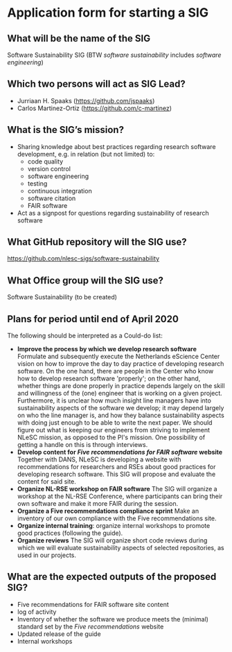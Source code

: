 # Application form for starting a SIG

## What will be the name of the SIG

Software Sustainability SIG
(BTW _software sustainability_ includes _software engineering_)

## Which two persons will act as SIG Lead?

- Jurriaan H. Spaaks (https://github.com/jspaaks)
- Carlos Martinez-Ortiz (https://github.com/c-martinez)

## What is the SIG’s mission?
<!--
The mission of your SIG should contribute to the organization’s mission.
-->

- Sharing knowledge about best practices regarding research software development,
e.g. in relation (but not limited) to:
   - code quality
   - version control
   - software engineering
   - testing
   - continuous integration
   - software citation
   - FAIR software
- Act as a signpost for questions regarding sustainability of research software

## What GitHub repository will the SIG use?

https://github.com/nlesc-sigs/software-sustainability

## What Office group will the SIG use?
Software Sustainability (to be created)

## Plans for period until end of April 2020
<!--
In this section, list what plans you have for this SIG. Describe each plan according to the following format:

- **title**: context 1
- **title 2**: context 2
- etc

For title, describe your plan in just a few words. For context, describe briefly and concretely what is the plan.
-->

The following should be interpreted as a Could-do list:

- **Improve the process by which we develop research software** Formulate and
  subsequently execute the Netherlands eScience Center vision on how to improve
  the day to day practice of developing research software. On the one hand,
  there are people in the Center who know how to develop research software
  'properly'; on the other hand, whether things are done properly in practice
  depends largely on the skill and willingness of the (one) engineer that is
  working on a given project. Furthermore, it is unclear how much insight line
  managers have into sustainability aspects of the software we develop; it may
  depend largely on who the line manager is, and how they balance sustainability
  aspects with doing just enough to be able to write the next paper. We should
  figure out what is keeping our engineers from striving to implement NLeSC
  mission, as opposed to the PI's mission. One possibility of getting a handle
  on this is through interviews.
- **Develop content for _Five recommendations for FAIR software_ website**
  Together with DANS, NLeSC is developing a website with recommendations for
  researchers and RSEs about good practices for developing research software.
  This SIG will propose and evaluate the content for said site.
- **Organize NL-RSE workshop on FAIR software** The SIG will organize a workshop
  at the NL-RSE Conference, where participants can bring their own software and
  make it more FAIR during the session.
- **Organize a Five recommendations compliance sprint** Make an inventory of our
  own compliance with the Five recommendations site.
- **Organize internal training**: organize internal workshops to promote good
  practices (following the guide).
- **Organize reviews** The SIG will organize short code reviews during which we
  will evaluate sustainability aspects of selected repositories, as used in our
  projects.

## What are the expected outputs of the proposed SIG?
<!--
help text goes here
-->

- Five recommendations for FAIR software site content
- log of activity
- Inventory of whether the software we produce meets the (minimal) standard set
  by the _Five recommendations_ website
- Updated release of the guide
- Internal workshops

